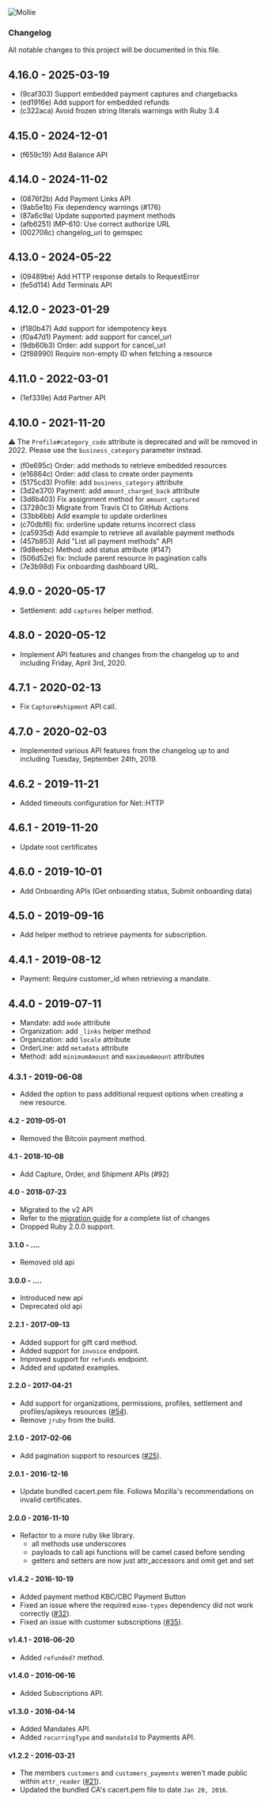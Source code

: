![Mollie](https://www.mollie.com/files/Mollie-Logo-Style-Small.png)

### Changelog

All notable changes to this project will be documented in this file.

## 4.16.0 - 2025-03-19

  - (9caf303) Support embedded payment captures and chargebacks
  - (ed1916e) Add support for embedded refunds
  - (c322aca) Avoid frozen string literals warnings with Ruby 3.4

## 4.15.0 - 2024-12-01

  - (f659c19) Add Balance API

## 4.14.0 - 2024-11-02

  - (0876f2b) Add Payment Links API
  - (9ab5e1b) Fix dependency warnings (#176)
  - (87a6c9a) Update supported payment methods
  - (afb6251) IMP-610: Use correct authorize URL
  - (002708c) changelog_uri to gemspec

## 4.13.0 - 2024-05-22

  - (09489be) Add HTTP response details to RequestError
  - (fe5d114) Add Terminals API

## 4.12.0 - 2023-01-29

  - (f180b47) Add support for idempotency keys
  - (f0a47d1) Payment: add support for cancel_url
  - (9db60b3) Order: add support for cancel_url
  - (2f88990) Require non-empty ID when fetching a resource

## 4.11.0 - 2022-03-01

  - (1ef339e) Add Partner API

## 4.10.0 - 2021-11-20

:warning: The `Profile#category_code` attribute is deprecated and will be removed in 2022. Please use the `business_category` parameter instead.

  - (f0e695c) Order: add methods to retrieve embedded resources
  - (e16864c) Order: add class to create order payments
  - (5175cd3) Profile: add `business_category` attribute
  - (3d2e370) Payment: add `amount_charged_back` attribute
  - (3d6b403) Fix assignment method for `amount_captured`
  - (37280c3) Migrate from Travis CI to GitHub Actions
  - (33bb6bb) Add example to update orderlines
  - (c70dbf6) fix: orderline update returns incorrect class
  - (ca5935d) Add example to retrieve all available payment methods
  - (457b853) Add "List all payment methods" API
  - (9d8eebc) Method: add status attribute (#147)
  - (506d52e) fix: Include parent resource in pagination calls
  - (7e3b98d) Fix onboarding dashboard URL.

## 4.9.0 - 2020-05-17

  - Settlement: add `captures` helper method.

## 4.8.0 - 2020-05-12

  - Implement API features and changes from the changelog up to and including Friday, April 3rd, 2020.

## 4.7.1 - 2020-02-13

  - Fix `Capture#shipment` API call.

## 4.7.0 - 2020-02-03

  - Implemented various API features from the changelog up to and including Tuesday, September 24th, 2019.

## 4.6.2 - 2019-11-21

  - Added timeouts configuration for Net::HTTP

## 4.6.1 - 2019-11-20

  - Update root certificates

## 4.6.0 - 2019-10-01

  - Add Onboarding APIs (Get onboarding status, Submit onboarding data)

## 4.5.0 - 2019-09-16

  - Add helper method to retrieve payments for subscription.

## 4.4.1 - 2019-08-12

  - Payment: Require customer_id when retrieving a mandate.

## 4.4.0 - 2019-07-11

  - Mandate: add `mode` attribute
  - Organization: add `_links` helper method
  - Organization: add `locale` attribute
  - OrderLine: add `metadata` attribute
  - Method: add `minimumAmount` and `maximumAmount` attributes

### 4.3.1 - 2019-06-08

  - Added the option to pass additional request options when creating a new resource.

#### 4.2 - 2019-05-01

  - Removed the Bitcoin payment method.

#### 4.1 - 2018-10-08

  - Add Capture, Order, and Shipment APIs (#92)

#### 4.0 - 2018-07-23

  - Migrated to the v2 API
  - Refer to the [migration guide](/docs/migration_v3_x.md) for a complete list of changes
  - Dropped Ruby 2.0.0 support.

#### 3.1.0 - ....
  - Removed old api

#### 3.0.0 - ....
  - Introduced new api
  - Deprecated old api

#### 2.2.1 - 2017-09-13
  - Added support for gift card method.
  - Added support for `invoice` endpoint.
  - Improved support for `refunds` endpoint.
  - Added and updated examples.

#### 2.2.0 - 2017-04-21
  - Add support for organizations, permissions, profiles, settlement and profiles/apikeys resources ([#54](https://github.com/mollie/mollie-api-ruby/issues/54)).
  - Remove `jruby` from the build.

#### 2.1.0 - 2017-02-06
  - Add pagination support to resources ([#25](https://github.com/mollie/mollie-api-ruby/issues/25)).

#### 2.0.1 - 2016-12-16
  - Update bundled cacert.pem file. Follows Mozilla's recommendations on invalid certificates.

#### 2.0.0 - 2016-11-10
  - Refactor to a more ruby like library.
    - all methods use underscores
    - payloads to call api functions will be camel cased before sending
    - getters and setters are now just attr_accessors and omit get and set

#### v1.4.2 - 2016-10-19
  - Added payment method KBC/CBC Payment Button
  - Fixed an issue where the required `mime-types` dependency did not work correctly ([#32](https://github.com/mollie/mollie-api-ruby/pull/32)).
  - Fixed an issue with customer subscriptions ([#35](https://github.com/mollie/mollie-api-ruby/pull/35)).

#### v1.4.1 - 2016-06-20
  - Added `refunded?` method.

#### v1.4.0 - 2016-06-16
  - Added Subscriptions API.

#### v1.3.0 - 2016-04-14
  - Added Mandates API.
  - Added `recurringType` and `mandateId` to Payments API.

#### v1.2.2 - 2016-03-21
  - The members `customers` and `customers_payments` weren't made public within `attr_reader` ([#21](https://github.com/mollie/mollie-api-ruby/pull/21)).
  - Updated the bundled CA's cacert.pem file to date `Jan 20, 2016`.
